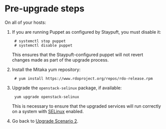 # Pre-upgrade steps

On all of your hosts:

1. If you are running Puppet as configured by Staypuft, you must
   disable it:

        # systemctl stop puppet
        # systemctl disable puppet

   This ensures that the Staypuft-configured puppet will not revert
   changes made as part of the upgrade process.

1. Install the Mitaka yum repository:

        # yum install https://www.rdoproject.org/repos/rdo-release.rpm

1. Upgrade the `openstack-selinux` package, if available:

        yum upgrade openstack-selinux

   This is necessary to ensure that the upgraded services will run
   correctly on a system with [SELinux][selinux] enabled.

1. Go back to [Upgrade Scenario 2][2].

[selinux]: http://selinuxproject.org/page/Main_Page
[2]: upgrading-rdo-2

